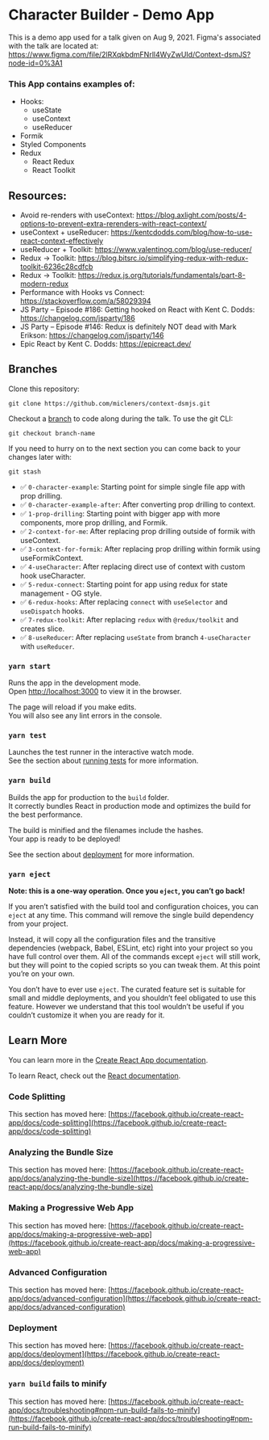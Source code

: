 # Character Builder - Demo App

This is a demo app used for a talk given on Aug 9, 2021. Figma's associated with the talk are located at: https://www.figma.com/file/2lRXqkbdmFNrll4WyZwUId/Context-dsmJS?node-id=0%3A1

### This App contains examples of:

  - Hooks:
    - useState
    - useContext
    - useReducer
  - Formik
  - Styled Components
  - Redux
    - React Redux
    - React Toolkit

## Resources:

  - Avoid re-renders with useContext: https://blog.axlight.com/posts/4-options-to-prevent-extra-rerenders-with-react-context/
  - useContext + useReducer: https://kentcdodds.com/blog/how-to-use-react-context-effectively
  - useReducer + Toolkit: https://www.valentinog.com/blog/use-reducer/
  - Redux → Toolkit: https://blog.bitsrc.io/simplifying-redux-with-redux-toolkit-6236c28cdfcb
  - Redux → Toolkit: https://redux.js.org/tutorials/fundamentals/part-8-modern-redux
  - Performance with Hooks vs Connect: https://stackoverflow.com/a/58029394
  - JS Party – Episode #186: Getting hooked on React with Kent C. Dodds: https://changelog.com/jsparty/186
  - JS Party – Episode #146: Redux is definitely NOT dead with Mark Erikson: https://changelog.com/jsparty/146
  - Epic React by Kent C. Dodds: https://epicreact.dev/

## Branches
Clone this repository:
```
git clone https://github.com/micleners/context-dsmjs.git
```

Checkout a [branch](https://github.com/micleners/context-dsmjs/branches/yours) to code along during the talk. To use the git CLI:
```
git checkout branch-name
```

If you need to hurry on to the next section you can come back to your changes later with:
```
git stash
```

  - ✅  `0-character-example`: Starting point for simple single file app with prop drilling.
  - ✅  `0-character-example-after`: After converting prop drilling to context.
  - ✅  `1-prop-drilling`: Starting point with bigger app with more components, more prop drilling, and Formik.
  - ✅  `2-context-for-me`: After replacing prop drilling outside of formik with useContext.
  - ✅  `3-context-for-formik`: After replacing prop drilling within formik using useFormikContext.
  - ✅  `4-useCharacter`: After replacing direct use of context with custom hook useCharacter.
  - ✅  `5-redux-connect`: Starting point for app using redux for state management - OG style.
  - ✅  `6-redux-hooks`: After replacing `connect` with `useSelector` and `useDispatch` hooks.
  - ✅  `7-redux-toolkit`: After replacing `redux` with `@redux/toolkit` and creates slice.
  - ✅  `8-useReducer`: After replacing `useState` from branch `4-useCharacter` with `useReducer`.

### `yarn start`

Runs the app in the development mode.\
Open [http://localhost:3000](http://localhost:3000) to view it in the browser.

The page will reload if you make edits.\
You will also see any lint errors in the console.

### `yarn test`

Launches the test runner in the interactive watch mode.\
See the section about [running tests](https://facebook.github.io/create-react-app/docs/running-tests) for more information.

### `yarn build`

Builds the app for production to the `build` folder.\
It correctly bundles React in production mode and optimizes the build for the best performance.

The build is minified and the filenames include the hashes.\
Your app is ready to be deployed!

See the section about [deployment](https://facebook.github.io/create-react-app/docs/deployment) for more information.

### `yarn eject`

**Note: this is a one-way operation. Once you `eject`, you can’t go back!**

If you aren’t satisfied with the build tool and configuration choices, you can `eject` at any time. This command will remove the single build dependency from your project.

Instead, it will copy all the configuration files and the transitive dependencies (webpack, Babel, ESLint, etc) right into your project so you have full control over them. All of the commands except `eject` will still work, but they will point to the copied scripts so you can tweak them. At this point you’re on your own.

You don’t have to ever use `eject`. The curated feature set is suitable for small and middle deployments, and you shouldn’t feel obligated to use this feature. However we understand that this tool wouldn’t be useful if you couldn’t customize it when you are ready for it.

## Learn More

You can learn more in the [Create React App documentation](https://facebook.github.io/create-react-app/docs/getting-started).

To learn React, check out the [React documentation](https://reactjs.org/).

### Code Splitting

This section has moved here: [https://facebook.github.io/create-react-app/docs/code-splitting](https://facebook.github.io/create-react-app/docs/code-splitting)

### Analyzing the Bundle Size

This section has moved here: [https://facebook.github.io/create-react-app/docs/analyzing-the-bundle-size](https://facebook.github.io/create-react-app/docs/analyzing-the-bundle-size)

### Making a Progressive Web App

This section has moved here: [https://facebook.github.io/create-react-app/docs/making-a-progressive-web-app](https://facebook.github.io/create-react-app/docs/making-a-progressive-web-app)

### Advanced Configuration

This section has moved here: [https://facebook.github.io/create-react-app/docs/advanced-configuration](https://facebook.github.io/create-react-app/docs/advanced-configuration)

### Deployment

This section has moved here: [https://facebook.github.io/create-react-app/docs/deployment](https://facebook.github.io/create-react-app/docs/deployment)

### `yarn build` fails to minify

This section has moved here: [https://facebook.github.io/create-react-app/docs/troubleshooting#npm-run-build-fails-to-minify](https://facebook.github.io/create-react-app/docs/troubleshooting#npm-run-build-fails-to-minify)

